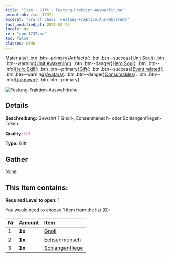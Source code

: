 ```yaml
---
title: "Item - Gift - Festung-​Fraktion-​Auswahltruhe"
permalink: /con_1737/
excerpt: "Era of Chaos  Festung-​Fraktion-​Auswahltruhe"
last_modified_at: 2021-04-26
locale: de
ref: "con_1737.md"
toc: false
classes: wide
---
```

 [Materials](/ItemsDE/){: .btn .btn--primary}[Artifacts](/ItemsDE/Artifacts/){: .btn .btn--success}[Unit Soul](/ItemsDE/UnitSoul/){: .btn .btn--warning}[Unit Awakening](/ItemsDE/UnitAwakening/){: .btn .btn--danger}[Hero Soul](/ItemsDE/HeroSoul/){: .btn .btn--info}[Hero Skill](/ItemsDE/HeroSkill/){: .btn .btn--primary}[Gift](/ItemsDE/Gift/){: .btn .btn--success}[Event related](/ItemsDE/Events/){: .btn .btn--warning}[Avatars](/ItemsDE/Avatars/){: .btn .btn--danger}[Consumables](/ItemsDE/Consumables/){: .btn .btn--info}[Unknown](/ItemsDE/Unknown/){: .btn .btn--primary}

 ![Festung-​Fraktion-​Auswahltruhe](/images/t/i_907353.png)

## Details
 **Beschreibung:** Gewährt 1 Gnoll-, Echsenmensch- oder Schlangenfliegen-Token.

 **Quality:** <span style="color: #DA70D6">OK</span>

 **Type:** Gift

## Gather

  None

## This item contains:

 **Required Level to open:** 1

 You would need to choose 1 item from the list (0):

  | Nr | Amount |     Item    |
  |:---|:-------|:------------|
  | 1 |  **1x** | [Gnoll](/ItemsDE/unt_253/) |  | 
  | 2 |  **1x** | [Echsenmensch](/ItemsDE/unt_254/) |  | 
  | 3 |  **1x** | [Schlangenfliege](/ItemsDE/unt_255/) |  | 
